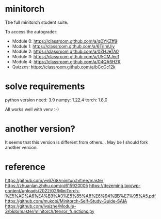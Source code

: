 # minitorch
The full minitorch student suite. 


To access the autograder: 

* Module 0: https://classroom.github.com/a/qDYKZff9
* Module 1: https://classroom.github.com/a/6TiImUiy
* Module 2: https://classroom.github.com/a/0ZHJeTA0
* Module 3: https://classroom.github.com/a/U5CMJec1
* Module 4: https://classroom.github.com/a/04QA6HZK
* Quizzes: https://classroom.github.com/a/bGcGc12k


# solve requirements

python version need: 3.9
numpy: 1.22.4
torch: 1.8.0

All works well with venv :-)

# another version?

It seems that this version is different from others...
May be I should fork another version.

# reference

https://github.com/yy6768/minitorch/tree/master
https://zhuanlan.zhihu.com/p/615920005
https://dezeming.top/wp-content/uploads/2022/02/MiniTorch-%E5%AD%A6%E4%B9%A0%E5%85%A8%E6%94%BB%E7%95%A5.pdf
https://github.com/mukobi/Minitorch-Self-Study-Guide-SAIA
https://github.com/lvsizhe/Module-3/blob/master/minitorch/tensor_functions.py